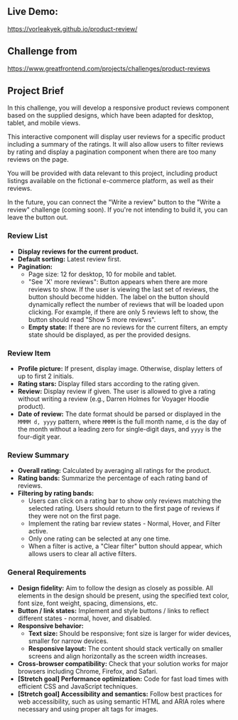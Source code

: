## Live Demo: 
https://vorleakyek.github.io/product-review/

## Challenge from 
https://www.greatfrontend.com/projects/challenges/product-reviews

## Project Brief

In this challenge, you will develop a responsive product reviews component based on the supplied designs, which have been adapted for desktop, tablet, and mobile views.

This interactive component will display user reviews for a specific product including a summary of the ratings. It will also allow users to filter reviews by rating and display a pagination component when there are too many reviews on the page.

You will be provided with data relevant to this project, including product listings available on the fictional e-commerce platform, as well as their reviews.

In the future, you can connect the "Write a review" button to the "Write a review" challenge (coming soon). If you're not intending to build it, you can leave the button out.


### Review List

- **Display reviews for the current product.**
- **Default sorting:** Latest review first.
- **Pagination:**
  - Page size: 12 for desktop, 10 for mobile and tablet.
  - "See 'X' more reviews": Button appears when there are more reviews to show. If the user is viewing the last set of reviews, the button should become hidden. The label on the button should dynamically reflect the number of reviews that will be loaded upon clicking. For example, if there are only 5 reviews left to show, the button should read "Show 5 more reviews".
  - **Empty state:** If there are no reviews for the current filters, an empty state should be displayed, as per the provided designs.

### Review Item

- **Profile picture:** If present, display image. Otherwise, display letters of up to first 2 initials.
- **Rating stars:** Display filled stars according to the rating given.
- **Review:** Display review if given. The user is allowed to give a rating without writing a review (e.g., Darren Holmes for Voyager Hoodie product).
- **Date of review:** The date format should be parsed or displayed in the `MMMM d, yyyy` pattern, where `MMMM` is the full month name, `d` is the day of the month without a leading zero for single-digit days, and `yyyy` is the four-digit year.

### Review Summary

- **Overall rating:** Calculated by averaging all ratings for the product.
- **Rating bands:** Summarize the percentage of each rating band of reviews.
- **Filtering by rating bands:**
  - Users can click on a rating bar to show only reviews matching the selected rating. Users should return to the first page of reviews if they were not on the first page.
  - Implement the rating bar review states - Normal, Hover, and Filter active.
  - Only one rating can be selected at any one time.
  - When a filter is active, a "Clear filter" button should appear, which allows users to clear all active filters.

### General Requirements

- **Design fidelity:** Aim to follow the design as closely as possible. All elements in the design should be present, using the specified text color, font size, font weight, spacing, dimensions, etc.
- **Button / link states:** Implement and style buttons / links to reflect different states - normal, hover, and disabled.
- **Responsive behavior:**
  - **Text size:** Should be responsive; font size is larger for wider devices, smaller for narrow devices.
  - **Responsive layout:** The content should stack vertically on smaller screens and align horizontally as the screen width increases.
- **Cross-browser compatibility:** Check that your solution works for major browsers including Chrome, Firefox, and Safari.
- **[Stretch goal] Performance optimization:** Code for fast load times with efficient CSS and JavaScript techniques.
- **[Stretch goal] Accessibility and semantics:** Follow best practices for web accessibility, such as using semantic HTML and ARIA roles where necessary and using proper alt tags for images.
